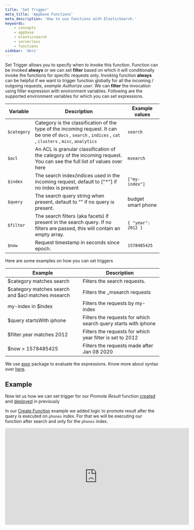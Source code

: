 ```yaml
---
title: 'Set Trigger'
meta_title: 'Appbase Functions'
meta_description: 'How to use functions with ElasticSearch.'
keywords:
    - concepts
    - appbase
    - elasticsearch
    - serverless
    - functions
sidebar: 'docs'
---
```


Set Trigger allows you to specify when to invoke this function. Function can be invoked **always** or we can set **filter** based on which it will conditionally invoke the functions for specific requests only. Invoking function **always** can be helpful if we want to trigger function globally for all the incoming / outgoing requests, _example Authorize user_. We can **filter** the invocation using filter expression with environment variables. Following are the supported environment variables for which you can set expressions.

| Variable | Description | Example values |
|---|---|---|
| `$category` | Category is the classification of the type of the incoming request. It can be one of `docs` , `search` , `indices` , `cat` , `clusters` , `misc`, `analytics` | `search` |
| `$acl` | An ACL is granular classification of the category of the incoming request. You can see the full list of values over here | `msearch` |
| `$index` | The search index/indices used in the incoming request, default to ["*"] if no index is present | `["my-index"]` |
| `$query` | The search query string when present, default to "" if no query is present. | budget smart phone |
| `$filter` | The search filters (aka facets) if present in the search query. If no filters are passed, this will contain an empty array. | `{ "year": 2012 }` |
| `$now` | Request timestamp in seconds since epoch. | `1578485425`

Here are some examples on how you can set triggers

| Example | Description |
|---|---|
| $category matches search | Filters the search requests.|
| $category matches search and $acl matches msearch | Filters the _msearch requests |
| my-index in $index | Filters the requests by my-index |
| $query startsWith iphone | Filters the requests for which search query starts with iphone |
| $filter.year matches 2012 | Filters the requests for which year filter is set to 2012 |
| $now > 1578485425 | Filters the requests made after Jan 08 2020 |

We use [expr](https://github.com/antonmedv/expr/blob/master/docs/Language-Definition.md) package to evaluate the expressions. Know more about syntax over [here](https://github.com/antonmedv/expr/blob/master/docs/Language-Definition.md).

## Example

Now let us how we can set trigger for our *Promote Result* function [created](/docs/search/Functions/create) and [deployed](/docs/search/Functions/deploy) in previously

In our [Create Function](/docs/search/Functions/create) example we added logic to promote result after the query is executed on `phones` index. For that we will be executing our function after search and only for the `phones` index.

<iframe width="600" height="315" src="https://www.youtube.com/embed/wQZ5_mbbU5I" frameborder="0" allow="accelerometer; autoplay; encrypted-media; gyroscope; picture-in-picture" allowfullscreen></iframe>
